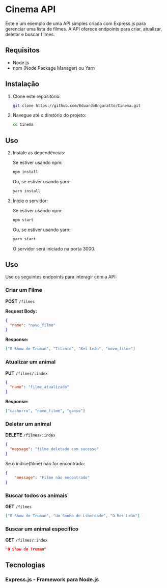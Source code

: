 # Cinema API

Este é um exemplo de uma API simples criada com Express.js para gerenciar uma lista de filmes. A API oferece endpoints para criar, atualizar, deletar e buscar filmes.

## Requisitos

- Node.js
- npm (Node Package Manager) ou Yarn

## Instalação

1. Clone este repositório:

   ```bash
   git clone https://github.com/EduardoOngaratto/Cinema.git
    ```

2. Navegue até o diretório do projeto:

   ```bash
   cd Cinema
   ```

## Uso

2. Instale as dependências:

   Se estiver usando npm:

   ```bash
   npm install
   ```
   Ou, se estiver usando yarn:

   ```bash
   yarn install
   ```
   

3. Inicie o servidor:

   Se estiver usando npm:

   ```bash
   npm start
   ```
   Ou, se estiver usando yarn:
   ```bash
   yarn start
   ```
   O servidor será iniciado na porta 3000.

## Uso

Use os seguintes endpoints para interagir com a API:

### Criar um Filme

**POST** `/filmes`

**Request Body:**

```json
{
  "name": "novo_filme"
}
````
**Response:**
```json
["O Show de Truman", "Titanic", "Rei Leão", "novo_filme"]
```

### Atualizar um animal

**PUT** `/filmes/:index`

```json
{
  "name": "filme_atualizado"
}
```

**Response:**
```json
["cachorro", "novo_filme", "ganso"]
```

### Deletar um animal
**DELETE** `/filmes/:index`

```json
{
  "message": "filme deletado com sucesso"
}
```

Se o índice(filme) não for encontrado:
```json
{
    "message": "Filme não encontrado"
}
```

### Buscar todos os animais
**GET** `/filmes`
```json
["O Show de Truman", "Um Sonho de Liberdade", "O Rei Leão"]
```

### Buscar um animal específico
**GET** `/filmes/:index`
```json
"O Show de Truman"
```

## Tecnologias
### Express.js - Framework para Node.js